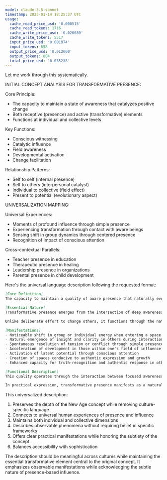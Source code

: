 ```yaml
---
model: claude-3.5-sonnet
timestamp: 2025-01-14 18:25:37 UTC
usage:
  cache_read_price_usd: '0.000515'
  cache_read_tokens: 1716
  cache_write_price_usd: '0.020689'
  cache_write_tokens: 5517
  input_price_usd: '0.001974'
  input_tokens: 658
  output_price_usd: '0.012060'
  output_tokens: 804
  total_price_usd: '0.035238'
---
```


Let me work through this systematically.

INITIAL CONCEPT ANALYSIS FOR TRANSFORMATIVE PRESENCE:

Core Principle:
- The capacity to maintain a state of awareness that catalyzes positive change
- Both receptive (presence) and active (transformative) elements
- Functions at individual and collective levels

Key Functions:
- Conscious witnessing
- Catalytic influence
- Field awareness
- Developmental activation
- Change facilitation

Relationship Patterns:
- Self to self (internal presence)
- Self to others (interpersonal catalyst)
- Individual to collective (field effect)
- Present to potential (evolutionary aspect)

UNIVERSALIZATION MAPPING:

Universal Experiences:
- Moments of profound influence through simple presence
- Experiencing transformation through contact with aware beings
- Sensing shift in group dynamics through centered presence
- Recognition of impact of conscious attention

Cross-contextual Parallels:
- Teacher presence in education
- Therapeutic presence in healing
- Leadership presence in organizations
- Parental presence in child development

Here's the universal language description following the requested format:

```markdown
[Core Definition]
The capacity to maintain a quality of aware presence that naturally evokes positive change in self and others. It combines deep receptivity with transformative influence, creating conditions for development and evolution through the power of conscious attention and authentic being.

[Essential Nature]
Transformative presence emerges from the intersection of deep awareness and natural catalytic influence. It manifests when consciousness becomes both fully receptive and inherently evolutionary, creating a field of possibility that invites development. This quality transcends mere passive observation or active intervention, instead operating through the profound impact of fully conscious being.

Unlike deliberate effort to change others, it functions through the natural evolutionary pressure that arises from sustained, aware presence. It combines the stillness of deep attention with the dynamic potential of evolutionary development, creating conditions where transformation can emerge organically.

[Manifestations]
- Noticeable shift in group or individual energy when entering a space
- Natural emergence of insight and clarity in others during interaction
- Spontaneous resolution of tension or conflict through simple presence
- Acceleration of development in those within one's field of influence
- Activation of latent potential through conscious attention
- Creation of spaces conducive to authentic expression and growth
- Enhanced capacity for truth-recognition and authentic response in others

[Functional Description]
This quality operates through the interaction between focused awareness and natural developmental processes. When consciousness maintains both depth and clarity, it creates a field effect that activates latent potential in others. This activation occurs not through direct intervention but through the resonance between evolved consciousness and developmental possibility, similar to how a tuning fork can bring another into harmony through mere proximity.

In practical expression, transformative presence manifests as a natural authority that doesn't impose but invites. It creates spaces where others spontaneously access deeper aspects of themselves, where insight emerges naturally, and where development accelerates without forced effort. This influence extends beyond immediate interactions to affect the broader field of relationships and collective development, operating as a catalyst for evolutionary processes at multiple levels.
```

This universalized description:
1. Preserves the depth of the New Age concept while removing culture-specific language
2. Connects to universal human experiences of presence and influence
3. Maintains both individual and collective dimensions
4. Describes observable phenomena without requiring belief in specific frameworks
5. Offers clear practical manifestations while honoring the subtlety of the concept
6. Balances accessibility with sophistication

The description should be meaningful across cultures while maintaining the essential transformative element central to the original concept. It emphasizes observable manifestations while acknowledging the subtle nature of presence-based influence.